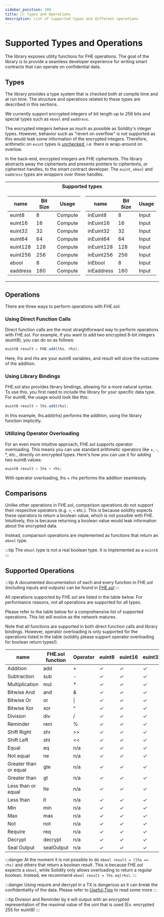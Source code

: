 ```yaml
---
sidebar_position: 100
title: 🧑‍⚕️ Types and Operations
description: List of supported types and different operations
---
```


# Supported Types and Operations

The library exposes utility functions for FHE operations. The goal of the library is to provide a seamless developer experience for writing smart contracts that can operate on confidential data.

## Types

The library provides a type system that is checked both at compile time and at run time. The structure and operations related to these types are described in this sections.

We currently support encrypted integers of bit length up to 256 bits and special types such as `ebool` and `eaddress`.

The encrypted integers behave as much as possible as Solidity's integer types. However, behavior such as "revert on overflow" is not supported as this would leak some information of the encrypted integers. Therefore, arithmetic on `euint` types is [unchecked](https://docs.soliditylang.org/en/latest/control-structures.html#checked-or-unchecked-arithmetic), i.e. there is wrap-around on overlow.

In the back-end, encrypted integers are FHE ciphertexts. The library abstracts away the ciphertexts and presents pointers to ciphertexts, or ciphertext handles, to the smart contract developer. The `euint`, `ebool` and `eaddress` types are _wrappers_ over these handles.
<table>
<tr><th colspan="2"> Supported types </th></tr>
<tr><td>    

| name     | Bit Size | Usage   |
|----------|----------| ------- |
| euint8   | 8        | Compute |
| euint16  | 16       | Compute |
| euint32  | 32       | Compute |
| euint64  | 64       | Compute |
| euint128 | 128      | Compute |
| euint256 | 256      | Compute |
| ebool    | 8        | Compute |
| eaddress | 160      | Compute |
</td><td>    

| name       | Bit Size | Usage   |
|------------|----------| ------- |
| inEuint8   | 8        | Input   |
| inEuint16  | 16       | Input   |
| inEuint32  | 32       | Input   |
| inEuint64  | 64       | Input   |
| inEuint128 | 128      | Input   |
| inEuint256 | 256      | Input   |
| inEbool    | 8        | Input   |
| inEaddress | 160      | Input   |
</td></tr> </table>

## Operations

There are three ways to perform operations with FHE.sol:

### Using Direct Function Calls

Direct function calls are the most straightforward way to perform operations with FHE.sol. For example, if you want to add two encrypted 8-bit integers (euint8), you can do so as follows:

```javascript
euint8 result = FHE.add(lhs, rhs);
```

Here, lhs and rhs are your euint8 variables, and result will store the outcome of the addition.

### Using Library Bindings

FHE.sol also provides library bindings, allowing for a more natural syntax. To use this, you first need to include the library for your specific data type. For euint8, the usage would look like this:

```javascript
euint8 result = lhs.add(rhs);
```

In this example, lhs.add(rhs) performs the addition, using the library function implicitly.

### Utilizing Operator Overloading

For an even more intuitive approach, FHE.sol supports operator overloading. This means you can use standard arithmetic operators like +, -, \*, etc., directly on encrypted types. Here's how you can use it for adding two euint8 values:

```javascript
euint8 result = lhs + rhs;
```

With operator overloading, lhs + rhs performs the addition seamlessly.

## Comparisons

Unlike other operations in FHE.sol, comparison operations do not support their respective operators (e.g. `>`, `<` etc.).
This is because solidity expects these operators to return a boolean value, which is not possible with FHE.
Intuitively, this is because returning a boolean value would leak information about the encrypted data.

Instead, comparison operations are implemented as functions that return an `ebool` type.

:::tip
The `ebool` type is not a real boolean type. It is implemented as a `euint8`
:::

## Supported Operations

:::tip
A documented documentation of each and every function in FHE.sol (including inputs and outputs) can be found in [FHE.sol](../Solidity%20API/FHE.md)
:::

All operations supported by FHE.sol are listed in the table below. For performance reasons, not all operations are supported for all types.

Please refer to the table below for a comprehensive list of supported operations. This list will evolve as the network matures.

Note that all functions are supported in both direct function calls and library bindings. However, operator overloading is only supported for the operations listed in the table (solidity please support operator overloading for boolean return types!).

| name                  | FHE.sol function | Operator | euint8 | euint16 | euint32 | euint64 | euint128 | euint256 | ebool | eaddress |
|-----------------------|------------------|----------|--------|---------|---------|---------|----------|----------|-------|----------|
| Addition              | add              | +        | ✓      | ✓       | ✓       | ✓       | ✓        | n/a      | n/a   | n/a      |
| Subtraction           | sub              | -        | ✓      | ✓       | ✓       | ✓       | ✓        | n/a      | n/a   | n/a      |
| Multiplication        | mul              | \*       | ✓      | ✓       | ✓       | ✓       | x        | n/a      | n/a   | n/a      |
| Bitwise And           | and              | &        | ✓      | ✓       | ✓       | ✓       | ✓        | n/a      | ✓     | n/a      |
| Bitwise Or            | or               | \|       | ✓      | ✓       | ✓       | ✓       | ✓        | n/a      | ✓     | n/a      |
| Bitwise Xor           | xor              | ^        | ✓      | ✓       | ✓       | ✓       | ✓        | n/a      | ✓     | n/a      |
| Division              | div              | /        | ✓      | ✓       | ✓       | x       | x        | n/a      | n/a   | n/a      |
| Reminder              | rem              | %        | ✓      | ✓       | ✓       | x       | x        | n/a      | n/a   | n/a      |
| Shift Right           | shr              | &gt;&gt; | ✓      | ✓       | ✓       | ✓       | ✓        | n/a      | n/a   | n/a      |
| Shift Left            | shl              | &lt;&lt; | ✓      | ✓       | ✓       | ✓       | ✓        | n/a      | n/a   | n/a      |
| Equal                 | eq               | n/a      | ✓      | ✓       | ✓       | ✓       | ✓        | ✓        | ✓     | ✓        |
| Not equal             | ne               | n/a      | ✓      | ✓       | ✓       | ✓       | ✓        | n/a      | ✓     | ✓        |
| Greater than or equal | gte              | n/a      | ✓      | ✓       | ✓       | ✓       | ✓        | n/a      | n/a   | n/a      |
| Greater than          | gt               | n/a      | ✓      | ✓       | ✓       | ✓       | ✓        | n/a      | n/a   | n/a      |
| Less than or equal    | lte              | n/a      | ✓      | ✓       | ✓       | ✓       | ✓        | n/a      | n/a   | n/a      |
| Less than             | lt               | n/a      | ✓      | ✓       | ✓       | ✓       | ✓        | n/a      | n/a   | n/a      |
| Min                   | min              | n/a      | ✓      | ✓       | ✓       | ✓       | ✓        | n/a      | n/a   | n/a      |
| Max                   | max              | n/a      | ✓      | ✓       | ✓       | ✓       | ✓        | n/a      | n/a   | n/a      |
| Not                   | not              | n/a      | ✓      | ✓       | ✓       | ✓       | ✓        | n/a      | ✓     | n/a      |
| Require               | req              | n/a      | ✓      | ✓       | ✓       | ✓       | ✓        | ✓        | ✓     | ✓        |
| Decrypt               | decrypt          | n/a      | ✓      | ✓       | ✓       | ✓       | ✓        | ✓        | ✓     | ✓        |
| Seal Output           | sealOutput       | n/a      | ✓      | ✓       | ✓       | ✓       | ✓        | ✓        | ✓     | ✓        |

:::danger
At the moment it is not possible to do `ebool result = (lhs == rhs)` and others that return a boolean result. This is because FHE.sol expects a `ebool`, while Solidity only allows overloading to return a regular boolean.
Instead, we recommend `ebool result = lhs.eq(rhs)`.
:::

:::danger
Using require and decrypt in a TX is dangerous as it can break the confidentiality of the data. Please refer to [Useful-Tips](./Useful-Tips.md) to read some more
:::

:::tip
Division and Reminder by `0` will output with an encrypted representation of the maximal value of the uint that is used (Ex. encrypted 255 for euint8)
:::
